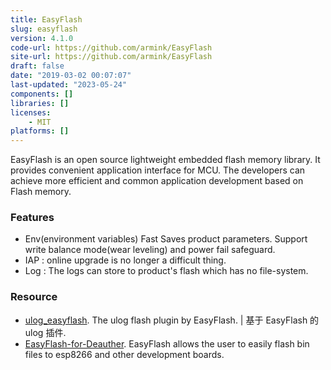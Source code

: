 ```yaml
---
title: EasyFlash
slug: easyflash
version: 4.1.0
code-url: https://github.com/armink/EasyFlash
site-url: https://github.com/armink/EasyFlash
draft: false
date: "2019-03-02 00:07:07"
last-updated: "2023-05-24"
components: []
libraries: []
licenses:
    - MIT
platforms: []
---
```

EasyFlash is an open source lightweight embedded flash memory library. It provides convenient application interface for MCU. The developers can achieve more efficient and common application development based on Flash memory. 

<!--more-->

### Features

- Env(environment variables) Fast Saves product parameters. Support write balance mode(wear leveling) and power fail safeguard.
- IAP : online upgrade is no longer a difficult thing.
- Log : The logs can store to product's flash which has no file-system.

### Resource
<!--github-projects-->
- [ulog_easyflash](https://github.com/armink-rtt-pkgs/ulog_easyflash). The ulog flash plugin by EasyFlash. | 基于 EasyFlash 的 ulog 插件.
- [EasyFlash-for-Deauther](https://github.com/clu3bot/EasyFlash-for-Deauther). EasyFlash allows the user to easily flash bin files to esp8266 and other development boards.